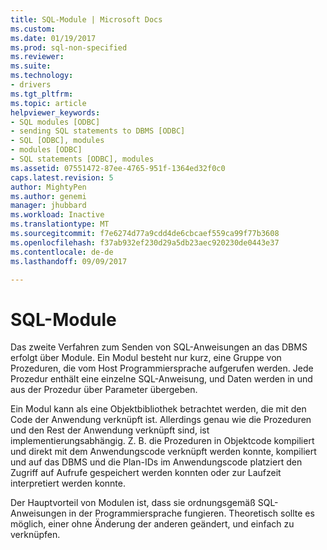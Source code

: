 ```yaml
---
title: SQL-Module | Microsoft Docs
ms.custom: 
ms.date: 01/19/2017
ms.prod: sql-non-specified
ms.reviewer: 
ms.suite: 
ms.technology:
- drivers
ms.tgt_pltfrm: 
ms.topic: article
helpviewer_keywords:
- SQL modules [ODBC]
- sending SQL statements to DBMS [ODBC]
- SQL [ODBC], modules
- modules [ODBC]
- SQL statements [ODBC], modules
ms.assetid: 07551472-87ee-4765-951f-1364ed32f0c0
caps.latest.revision: 5
author: MightyPen
ms.author: genemi
manager: jhubbard
ms.workload: Inactive
ms.translationtype: MT
ms.sourcegitcommit: f7e6274d77a9cdd4de6cbcaef559ca99f77b3608
ms.openlocfilehash: f37ab932ef230d29a5db23aec920230de0443e37
ms.contentlocale: de-de
ms.lasthandoff: 09/09/2017

---
```

# <a name="sql-modules"></a>SQL-Module
Das zweite Verfahren zum Senden von SQL-Anweisungen an das DBMS erfolgt über Module. Ein Modul besteht nur kurz, eine Gruppe von Prozeduren, die vom Host Programmiersprache aufgerufen werden. Jede Prozedur enthält eine einzelne SQL-Anweisung, und Daten werden in und aus der Prozedur über Parameter übergeben.  
  
 Ein Modul kann als eine Objektbibliothek betrachtet werden, die mit den Code der Anwendung verknüpft ist. Allerdings genau wie die Prozeduren und den Rest der Anwendung verknüpft sind, ist implementierungsabhängig. Z. B. die Prozeduren in Objektcode kompiliert und direkt mit dem Anwendungscode verknüpft werden konnte, kompiliert und auf das DBMS und die Plan-IDs im Anwendungscode platziert den Zugriff auf Aufrufe gespeichert werden konnten oder zur Laufzeit interpretiert werden konnte.  
  
 Der Hauptvorteil von Modulen ist, dass sie ordnungsgemäß SQL-Anweisungen in der Programmiersprache fungieren. Theoretisch sollte es möglich, einer ohne Änderung der anderen geändert, und einfach zu verknüpfen.

